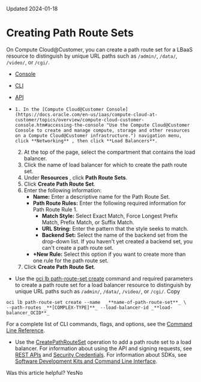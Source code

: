Updated 2024-01-18
# Creating Path Route Sets
On Compute Cloud@Customer, you can create a path route set for a LBaaS resource to distinguish by unique URL paths such as `/admin/`, `/data/`, `/video/`, or `/cgi/`.
  * [Console](https://docs.oracle.com/en-us/iaas/compute-cloud-at-customer/topics/lbaas/creating-path-route-sets.htm)
  * [CLI](https://docs.oracle.com/en-us/iaas/compute-cloud-at-customer/topics/lbaas/creating-path-route-sets.htm)
  * [API](https://docs.oracle.com/en-us/iaas/compute-cloud-at-customer/topics/lbaas/creating-path-route-sets.htm)


  *     1. In the [Compute Cloud@Customer Console](https://docs.oracle.com/en-us/iaas/compute-cloud-at-customer/topics/overview/compute-cloud-customer-console.htm#accessing-the-console "Use the Compute Cloud@Customer Console to create and manage compute, storage and other resources on a Compute Cloud@Customer infrastructure.") navigation menu, click **Networking** , then click **Load Balancers**.
    2. At the top of the page, select the compartment that contains the load balancer.
    3. Click the name of load balancer for which to create the path route set. 
    4. Under **Resources** , click **Path Route Sets**.
    5. Click **Create Path Route Set**.
    6. Enter the following information:
       * **Name:** Enter a descriptive name for the Path Route Set.
       * **Path Route Rules:** Enter the following required information for Path Route Rule 1.
         * **Match Style:** Select Exact Match, Force Longest Prefix Match, Prefix Match, or Suffix Match. 
         * **URL String:** Enter the pattern that the style seeks to match. 
         * **Backend Set:** Select the name of the backend set from the drop-down list. If you haven't yet created a backend set, you can't create a path route set. 
       * **+New Rule:** Select this option if you want to create more than one rule for the path route set.
    7. Click **Create Path Route Set**. 
  * Use the [oci lb path-route-set create](https://docs.oracle.com/iaas/tools/oci-cli/latest/oci_cli_docs/cmdref/lb/path-route-set/create.html) command and required parameters to create a path route set for a load balancer resource to distinguish by unique URL paths such as `/admin/`, `/data/`, `/video/`, or `/cgi/`.
Copy
```
oci lb path-route-set create --name  _**name-of-path-route-set**_ \
--path-routes _**[COMPLEX-TYPE]**_ --load-balancer-id _**load-balancer_OCID**_ 
```

For a complete list of CLI commands, flags, and options, see the [Command Line Reference](https://docs.oracle.com/iaas/tools/oci-cli/latest/oci_cli_docs/index.html).
  * Use the [CreatePathRouteSet](https://docs.oracle.com/iaas/api/#/en/loadbalancer/latest/PathRouteSet/CreatePathRouteSet) operation to add a path route set to a load balancer.
For information about using the API and signing requests, see [REST APIs](https://docs.oracle.com/iaas/Content/API/Concepts/usingapi.htm#REST_APIs) and [Security Credentials](https://docs.oracle.com/iaas/Content/General/Concepts/credentials.htm). For information about SDKs, see [Software Development Kits and Command Line Interface](https://docs.oracle.com/iaas/Content/API/Concepts/sdks.htm#Software_Development_Kits_and_Command_Line_Interface).


Was this article helpful?
YesNo

